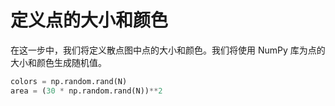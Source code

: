 # 定义点的大小和颜色

在这一步中，我们将定义散点图中点的大小和颜色。我们将使用 NumPy 库为点的大小和颜色生成随机值。

```python
colors = np.random.rand(N)
area = (30 * np.random.rand(N))**2
```
